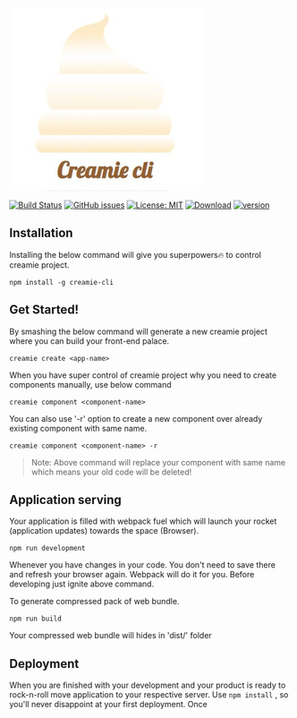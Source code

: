 ![creamie](https://raw.githubusercontent.com/Haribalajiravi/creamie-cli/master/creamie-title.jpg)

[![Build Status](https://travis-ci.org/Haribalajiravi/creamie-cli.svg?branch=master)](https://travis-ci.org/Haribalajiravi/creamie-cli) [![GitHub issues](https://img.shields.io/github/issues/Haribalajiravi/creamie-cli)](https://github.com/Haribalajiravi/creamie-cli/issues) [![License: MIT](https://img.shields.io/badge/License-MIT-yellow.svg)](https://opensource.org/licenses/MIT) [![Download](https://img.shields.io/npm/dt/creamie-cli.svg)](https://npmcharts.com/compare/creamie-cli?minimal=true) [![version](https://img.shields.io/npm/v/creamie-cli.svg)](https://www.npmjs.com/package/creamie-cli)

## Installation
Installing the below command will give you superpowers🔥 to control creamie project.

    npm install -g creamie-cli

## Get Started!
By smashing the below command will generate a new creamie project where you can build your front-end palace.

    creamie create <app-name>

When you have super control of creamie project why you need to create components manually, use below command

    creamie component <component-name>
You can also use '-r' option to create a new component over already existing component with same name.

    creamie component <component-name> -r

> Note: Above command will replace your component with same name which means your old code will be deleted!

## Application serving
Your application is filled with webpack fuel which will launch your rocket (application updates) towards the space (Browser). 

    npm run development
Whenever you have changes in your code. You don't need to save there and refresh your browser again. Webpack will do it for you. Before developing just ignite above command.

To generate compressed pack of web bundle. 

    npm run build

Your compressed web bundle will hides in 'dist/' folder
## Deployment
When you are finished with your development and your product is ready to rock-n-roll move application to your respective server.
Use `npm install` , so you'll never disappoint at your first deployment.
Once 
<!--stackedit_data:
eyJoaXN0b3J5IjpbLTE0MjE3NTYyODAsLTQyMTEwNjQ3MCwtMT
IzNzE3MTg4OCwtOTQ2OTAxNTcxLC03ODA5MjE5MzAsODA0ODg5
MjY2LC0xMzE1NTQ3MTI3LC03MjYzMTQzODYsLTcyNDE5MzkwOC
wtNDU5MTQxMDE2XX0=
-->